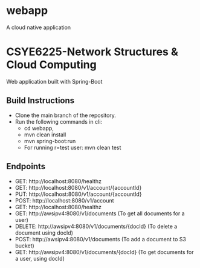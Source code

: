 # webapp
A cloud native application
# CSYE6225-Network Structures & Cloud Computing 
Web application built with Spring-Boot

## Build Instructions
* Clone the main branch of the repository.
* Run the following commands in cli: 
  * cd webapp,
  * mvn clean install
  * mvn spring-boot:run
  * For running r=test user: mvn clean test



## Endpoints
  - GET:  http://localhost:8080/healthz
  - GET:  http://localhost:8080/v1/account/{accountId}
  - PUT:  http://localhost:8080/v1/account/{accountId}
  - POST: http://localhost:8080/v1/account
  - GET:  http://localhost:8080/healthz
  - GET:  http://awsipv4:8080/v1/documents  (To get all documents for a user)
  - DELETE: http://awsipv4:8080/v1/documents/{docId}  (To delete a document using docId)
  - POST: http://awsipv4:8080/v1/documents (To add a document to S3 bucket)
  - GET:  http://awsipv4:8080/v1/documents/{docId} (To get documents for a user, using docId)






